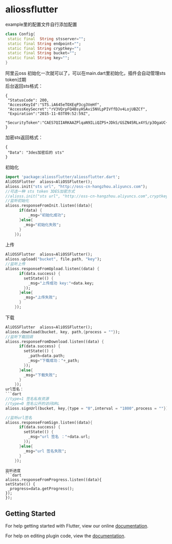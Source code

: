 # aliossflutter

example里的配置文件自行添加配置
```dart
class Config{
 static final  String stsserver="";
 static final String endpoint="";
 static final String cryptkey="";
 static final String bucket="";
 static final String key="";
}
 ```

阿里云oss
初始化一次就可以了，可以在main.dart里初始化，插件会自动管理sts token过期    
后台返回sts格式：
```
{
 "StatusCode": 200,
 "AccessKeyId":"STS.iA645eTOXEqP3cg3VeHf",
 "AccessKeySecret":"rV3VQrpFQ4BsyHSAvi5NVLpPIVffDJv4LojUBZCf",
 "Expiration":"2015-11-03T09:52:59Z",
 "SecurityToken":"CAES7QIIARKAAZPlqaN9ILiQZPS+JDkS/GSZN45RLx4YS/p3OgaUC+oJl3XSlbJ7StKpQ...."
}
```
加密sts返回格式：
```
{
 "Data": "3des加密后的 sts"
}
```
初始化
```dart
import 'package:aliossflutter/aliossflutter.dart';
AliOSSFlutter  alioss=AliOSSFlutter();
alioss.init("sts url", "http://oss-cn-hangzhou.aliyuncs.com");
//可选一种 sts token 3DES加密方式
//alioss.init("sts url", "http://oss-cn-hangzhou.aliyuncs.com",cryptkey:"key");
//监听初始化
alioss.responseFromInit.listen((data){
      if(data) { 
          _msg="初始化成功"; 
      }else{
        _msg="初始化失败";
      }
    });
 ```
上传
```dart
AliOSSFlutter  alioss=AliOSSFlutter();
alioss.upload("bucket", file.path, "key");
//监听上传
alioss.responseFromUpload.listen((data) {
      if(data.success) {
        setState(() {
          _msg="上传成功 key:"+data.key;
        });
      }else{
        _msg="上传失败";
      }
    });
 ```
下载
```dart
AliOSSFlutter  alioss=AliOSSFlutter();
alioss.download(bucket, key, path,{process = ""});
//监听下载回调
alioss.responseFromDownload.listen((data) {
      if(data.success) {
        setState(() {
          _path=data.path;
          _msg="下载成功："+_path;
        });
      }else{
        _msg="下载失败";
      }
    });
url签名：
```dart
//type=1 签名私有资源
//type=0 签名公开的访问URL
alioss.signUrl(bucket, key,{type = "0",interval = "1800",process = ""})

//监听url签名
alioss.responseFromSign.listen((data){
      if(data.success) {
        setState(() {
          _msg="url 签名 ："+data.url;
        });
      }else{
        _msg="url 签名失败";
      }
    });
```

 ```
 监听进度
```dart
alioss.responseFromProgress.listen((data){
 setState(() {
  _progress=data.getProgress();
 });
});
  ```
## Getting Started

For help getting started with Flutter, view our online
[documentation](https://flutter.io/).

For help on editing plugin code, view the [documentation](https://flutter.io/developing-packages/#edit-plugin-package).
